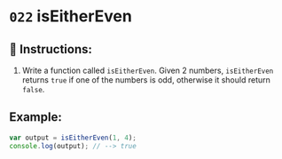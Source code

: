 # `022` isEitherEven

## 📝 Instructions:

1. Write a function called `isEitherEven`. Given 2 numbers, `isEitherEven` returns `true` if one of the numbers is odd, otherwise it should return `false`.

## Example:

```Javascript
var output = isEitherEven(1, 4);
console.log(output); // --> true
```
